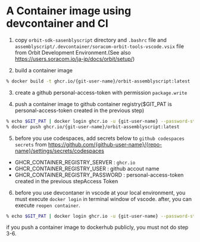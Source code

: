 # A Container image using devcontainer and CI

1. copy `orbit-sdk-sasenblyscript` directory and `.bashrc` file and `assemblyscript/.devcontainer/soracom-orbit-tools-vscode.vsix` file from Orbit Development Environment.(See also https://users.soracom.io/ja-jp/docs/orbit/setup/)

2. build a container image

```bash
% docker build -t ghcr.io/{git-user-name}/orbit-assemblyscript:latest ./
```

3. create a github personal-access-token with permission `package.write`

4. push a container image to github container registry($GIT_PAT is personal-access-token created in the previous step)

```bash
% echo $GIT_PAT | docker login ghcr.io -u {git-user-name} --password-stdin
% docker push ghcr.io/{git-user-name}/orbit-assemblyscript:latest
```

5. before you use codespaces, add secrets below to `github codespaces secrets` from https://github.com/{github-user-name}/{repo-name}/settings/secrets/codespaces
  - GHCR_CONTAINER_REGISTRY_SERVER : `ghcr.io`
  - GHCR_CONTAINER_REGISTRY_USER : github accout name
  - GHCR_CONTAINER_REGISTRY_PASSWORD : personal-access-token created in the previous stepAccess Token

6. before you use devcontaner in vscode at your local environment, you must execute `docker login` in terminal window of vscode. after, you can execute `reopen container`.

```bash
% echo $GIT_PAT | docker login ghcr.io -u {git-user-name} --password-stdin
```

if you push a container image to dockerhub publicly, you must not do step 3-6.